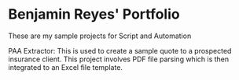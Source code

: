 # Benjamin Reyes' Portfolio
These are my sample projects for Script and Automation

PAA Extractor:
This is used to create a sample quote to a prospected insurance client.
This project involves PDF file parsing which is then integrated to an
Excel file template.